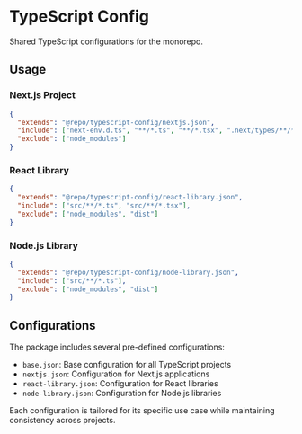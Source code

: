 # TypeScript Config

Shared TypeScript configurations for the monorepo.

## Usage

### Next.js Project

```json
{
  "extends": "@repo/typescript-config/nextjs.json",
  "include": ["next-env.d.ts", "**/*.ts", "**/*.tsx", ".next/types/**/*.ts"],
  "exclude": ["node_modules"]
}
```

### React Library

```json
{
  "extends": "@repo/typescript-config/react-library.json",
  "include": ["src/**/*.ts", "src/**/*.tsx"],
  "exclude": ["node_modules", "dist"]
}
```

### Node.js Library

```json
{
  "extends": "@repo/typescript-config/node-library.json",
  "include": ["src/**/*.ts"],
  "exclude": ["node_modules", "dist"]
}
```

## Configurations

The package includes several pre-defined configurations:

- `base.json`: Base configuration for all TypeScript projects
- `nextjs.json`: Configuration for Next.js applications
- `react-library.json`: Configuration for React libraries
- `node-library.json`: Configuration for Node.js libraries

Each configuration is tailored for its specific use case while maintaining consistency across projects.

